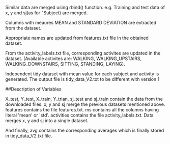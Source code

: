 Similar data are merged using rbind() function. e.g. Training and test data of x, y and sj(as for "Subject) are merged.

Columns with meaures MEAN and STANDARD DEVIATION are extracted from the dataset. 

Appropriate names are updated from features.txt file in the obtained dataset.

From the activity_labels.txt file, corresponding activites are updated in the dataset. (Available activites are: WALKING, WALKING_UPSTAIRS, WALKING_DOWNSTAIRS, SITTING, STANDING, LAYING).

Independent tidy dataset with mean value for each subject and activity is generated. The output file is tidy_data_V2.txt to be different with version 1

##Description of Variables

X_test, Y_test, X_train, Y_trian, sj_test and sj_train contain the data from the downloaded files.
x, y and sj merge the previous datasets mentioned above.
features contains the file features.txt. 
ms contains all the columns having literal 'mean' or 'std'.
activities contains the file activity_labels.txt. 
Data merges x, y and sj into a single dataset. 

And finally, avg contains the corresponding averages which is finally stored in tidy_data_V2.txt file.
